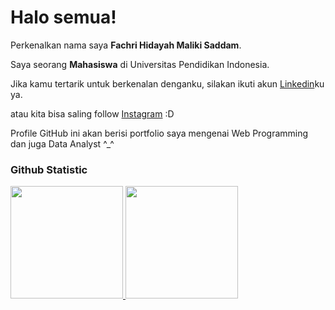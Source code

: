 # Halo semua! 

Perkenalkan nama saya **Fachri Hidayah Maliki Saddam**.<br>

Saya seorang **Mahasiswa** di Universitas Pendidikan Indonesia.<br>

Jika kamu tertarik untuk berkenalan denganku, silakan ikuti akun [Linkedin](https://www.linkedin.com/in/fachri-hidayah-maliki-saddam-006020196/)ku ya.

atau kita bisa saling follow [Instagram](www.instagram.com/fachrihms_) :D

Profile GitHub ini akan berisi portfolio saya mengenai Web Programming dan juga Data Analyst ^_^

### Github Statistic
<p align="left">
<a href="https://github.com/fachrihms">
  <img height="180em" src="https://github-readme-stats-eight-theta.vercel.app/api?username=fachrihms&show_icons=true&theme=algolia&include_all_commits=true&count_private=true"/>
  <img height="180em" src="https://github-readme-stats-eight-theta.vercel.app/api/top-langs/?username=fachrihms&layout=compact&theme=algolia"/>
</a>
</p>
